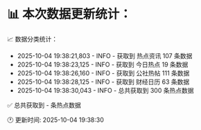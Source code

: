 📊 本次数据更新统计：
==========================

📈 数据分类统计：
- 2025-10-04 19:38:21,803 - INFO - 获取到 热点资讯 107 条数据
- 2025-10-04 19:38:23,125 - INFO - 获取到 今日热点 19 条数据
- 2025-10-04 19:38:26,160 - INFO - 获取到 公社热帖 111 条数据
- 2025-10-04 19:38:28,125 - INFO - 获取到 财经日历 63 条数据
- 2025-10-04 19:38:30,043 - INFO - 总共获取到 300 条热点数据

✅ 总共获取到 - 条热点数据

🕐 更新时间: 2025-10-04 19:38:30
